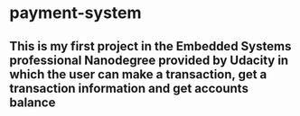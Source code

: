 # payment-system
## This is my first project in the Embedded Systems professional Nanodegree provided by Udacity in which the user can make a transaction, get a transaction information and get accounts balance
